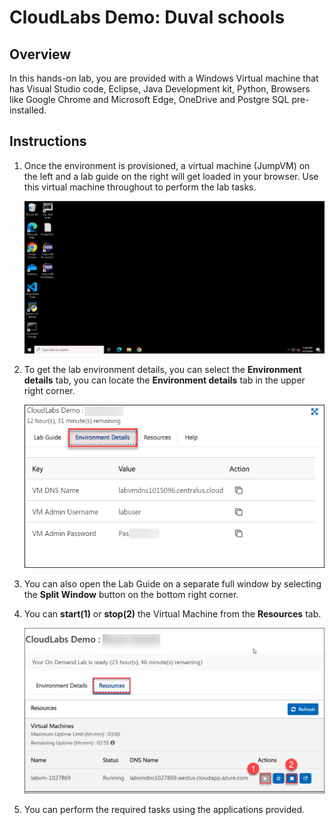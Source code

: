 # CloudLabs Demo: Duval schools

## Overview
In this hands-on lab, you are provided with a Windows Virtual machine that has Visual Studio code, Eclipse, Java Development kit, Python, Browsers like Google Chrome and Microsoft Edge, OneDrive and Postgre SQL pre-installed.

## Instructions

1. Once the environment is provisioned, a virtual machine (JumpVM) on the left and a lab guide on the right will get loaded in your browser. Use this virtual machine throughout to perform the lab tasks.

   ![](images/vm.png)

2. To get the lab environment details, you can select the **Environment details** tab, you can locate the **Environment details** tab in the upper right corner.
   
   ![](images/env-details.png)

3. You can also open the Lab Guide on a separate full window by selecting the **Split Window** button on the bottom right corner.
   
4. You can **start(1)** or **stop(2)** the Virtual Machine from the **Resources** tab.

   ![](images/resources.png)
    
5. You can perform the required tasks using the applications provided.

